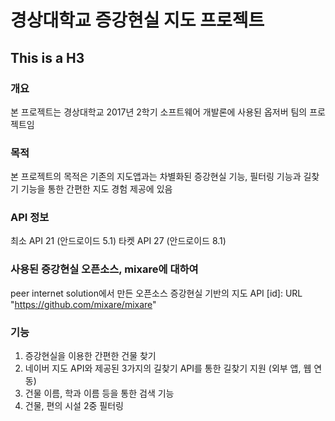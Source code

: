 경상대학교 증강현실 지도 프로젝트
=============
## This is a H3


### 개요
본 프로젝트는 경상대학교 2017년 2학기 소프트웨어 개발론에 사용된 옵저버 팀의 프로젝트임



### 목적
본 프로젝트의 목적은 기존의 지도앱과는 차별화된 증강현실 기능, 필터링 기능과 길찾기 기능을 통한 간편한
지도 경험 제공에 있음



### API 정보
최소 API 21 (안드로이드 5.1)
타켓 API 27 (안드로이드 8.1)



### 사용된 증강현실 오픈소스, mixare에 대하여
peer internet solution에서 만든 오픈소스 증강현실 기반의 지도 API
[id]: URL "https://github.com/mixare/mixare"



### 기능
1. 증강현실을 이용한 간편한 건물 찾기
2. 네이버 지도 API와 제공된 3가지의 길찾기 API를 통한 길찾기 지원 (외부 앱, 웹 연동)
3. 건물 이름, 학과 이름 등을 통한 검색 기능 
4. 건물, 편의 시설 2중 필터링

